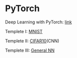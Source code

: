 # PyTorch

Deep Learning with PyTorch: [link](https://github.com/deep-learning-with-pytorch/dlwpt-code)

Templete I: [MNIST](https://github.com/dongzhang84/PyTorch/blob/main/PyTorch_templete_MNIST.ipynb)

Templete II: [CIFAR10](https://github.com/dongzhang84/PyTorch/blob/main/PyTorch_templete_CIFAR10.ipynb)(CNN)

Templete III: [General NN](https://github.com/dongzhang84/PyTorch/blob/main/DL_Workshop/3_DNN_classification.ipynb)
